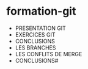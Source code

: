 # formation-git

- PRESENTATION GIT
- EXERCICES GIT
- CONCLUSIONS
- LES BRANCHES
- LES CONFLITS DE MERGE
- CONCLUSIONS# 